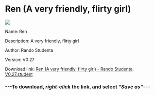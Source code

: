 # Ren (A very friendly, flirty girl)

<img src = "https://raw.githubusercontent.com/Arbiter1223/Koukou-Gurashi-Custom-Students/master/Students/Files/Ren%20(A%20very%20friendly%2C%20flirty%20girl).png">

Name: Ren

Description: A very friendly, flirty girl

Author: Rando Studenta

Version: V0.27

Download link: <a href="https://raw.githubusercontent.com/Arbiter1223/Koukou-Gurashi-Custom-Students/master/Students/Files/Ren%20(A%20very%20friendly%2C%20flirty%20girl)%20-%20Rando%20Studenta%2C%20V0.27.student">Ren (A very friendly, flirty girl) - Rando Studenta, V0.27.student</a>

### ---**To download, _right-click_ the link, and select _"Save as"_**---

